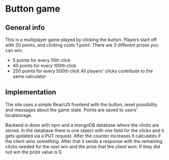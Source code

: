 # Button game 

## General info
This is a multiplayer game played by clicking the button. Players start off with 20 points, and clicking costs 1 point.
There are 3 different prizes you can win:
  * 5 points for every 10th click
  * 40 points for every 100th click
  * 250 points for every 500th click
All players' clicks contribute to the same calculator

## Implementation
The site uses a simple ReactJS frontend with the button, reset possibility and messages about the game state.
Points are saved to users' localstorage.

Backend is done with npm and a mongoDB database where the clicks are stored. In the database there is one object with one 
field for the clicks and it gets updated via a PUT request. After the counter increases it calculates if the client wins something.
After that it sends a response with the remaining clicks needed for the next win and the prize that the client won. If they did not win
the prize value is 0.
